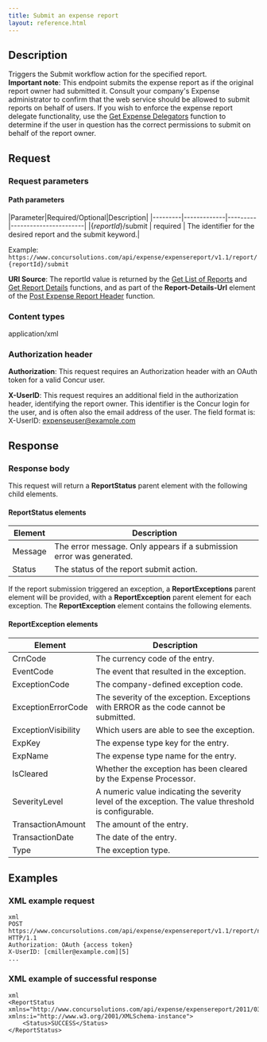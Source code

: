 ```yaml
---
title: Submit an expense report
layout: reference.html
---
```


## Description
Triggers the Submit workflow action for the specified report. <br> **Important note**: This endpoint submits the expense report as if the original report owner had submitted it. Consult your company's Expense administrator to confirm that the web service should be allowed to submit reports on behalf of users. If you wish to enforce the expense report delegate functionality, use the [Get Expense Delegators][1] function to determine if the user in question has the correct permissions to submit on behalf of the report owner.

## Request

### Request parameters

#### Path parameters

|Parameter|Required/Optional|Description|
|---------|-------------|---------|-----------------------|
|{_reportId_}/submit | required | The identifier for the desired report and the submit keyword.|

Example: `https://www.concursolutions.com/api/expense/expensereport/v1.1/report/{reportId}/submit `

**URI Source**: The reportId value is returned by the [Get List of Reports][2] and [Get Report Details][3] functions, and as part of the **Report-Details-Url** element of the [Post Expense Report Header][4] function.

### Content types
application/xml

### Authorization header
**Authorization**: This request requires an Authorization header with an OAuth token for a valid Concur user.

**X-UserID**: This request requires an additional field in the authorization header, identifying the report owner. This identifier is the Concur login for the user, and is often also the email address of the user. The field format is:  
X-UserID: expenseuser@example.com

## Response

### Response body
This request will return a **ReportStatus** parent element with the following child elements.

#### ReportStatus elements

|  Element |  Description |
| -------- | ------------ |
|  Message |  The error message. Only appears if a submission error was generated. |
|  Status |  The status of the report submit action. |

If the report submission triggered an exception, a **ReportExceptions** parent element will be provided, with a **ReportException** parent element for each exception. The **ReportException** element contains the following elements.

#### ReportException elements

|  Element |  Description |
| -------- | ------------ |
|  CrnCode |  The currency code of the entry. |
|  EventCode |  The event that resulted in the exception. |
|  ExceptionCode |  The company-defined exception code. |
|  ExceptionErrorCode |  The severity of the exception. Exceptions with ERROR as the code cannot be submitted. |
|  ExceptionVisibility |  Which users are able to see the exception. |
|  ExpKey |  The expense type key for the entry. |
|  ExpName |  The expense type name for the entry. |
|  IsCleared |  Whether the exception has been cleared by the Expense Processor. |
|  SeverityLevel |  A numeric value indicating the severity level of the exception. The value threshold is configurable. |
|  TransactionAmount |  The amount of the entry. |
|  TransactionDate |  The date of the entry. |
|  Type |  The exception type. |

## Examples

### XML example request

```
xml
POST https://www.concursolutions.com/api/expense/expensereport/v1.1/report/nxxKgLlnROz$sQ6SKJFjLNs4OWBErcJ8yX/submit HTTP/1.1
Authorization: OAuth {access token}
X-UserID: [cmiller@example.com][5]
...
```

### XML example of successful response

```
xml
<ReportStatus xmlns="http://www.concursolutions.com/api/expense/expensereport/2011/03" xmlns:i="http://www.w3.org/2001/XMLSchema-instance">
    <Status>SUCCESS</Status>
</ReportStatus>
```

[1]: /api-reference/expense/expense-report/expense-delegators.html#get
[2]: /api-reference/expense/expense-report/reports.html#get
[3]: /api-reference/expense/expense-report/reports.html#getID
[4]: /api-reference/expense/expense-report/reports.html#post
[5]: mailto:cmiller@example.com
[6]: https://developer.concur.com/reference/http-codes
